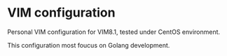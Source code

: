 # VIM configuration

Personal VIM configuration for VIM8.1, tested under CentOS environment.

This configuration most foucus on Golang development.


